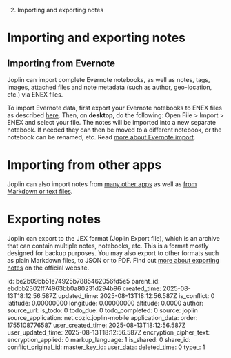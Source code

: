 2. Importing and exporting notes

# Importing and exporting notes

## Importing from Evernote

Joplin can import complete Evernote notebooks, as well as notes, tags, images, attached files and note metadata (such as author, geo-location, etc.) via ENEX files.

To import Evernote data, first export your Evernote notebooks to ENEX files as described [here](https://help.evernote.com/hc/en-us/articles/209005557-How-to-back-up-export-and-restore-import-notes-and-notebooks). Then, on **desktop**, do the following: Open File > Import > ENEX and select your file. The notes will be imported into a new separate notebook. If needed they can then be moved to a different notebook, or the notebook can be renamed, etc. Read [more about Evernote import](https://joplinapp.org/help/apps/import_export#importing-from-evernote).

# Importing from other apps

Joplin can also import notes from [many other apps](https://joplinapp.org/help/apps/import_export#importing-from-other-applications) as well as [from Markdown or text files](https://joplinapp.org/help/apps/import_export#importing-from-markdown-files).

# Exporting notes

Joplin can export to the JEX format (Joplin Export file), which is an archive that can contain multiple notes, notebooks, etc. This is a format mostly designed for backup purposes. You may also export to other formats such as plain Markdown files, to JSON or to PDF. Find out [more about exporting notes](https://joplinapp.org/help/apps/import_export#exporting) on the official website.

id: be2b09bb51e74925b7885462056fd5e5
parent_id: ebdbb2302ff74963bb0a80231d294b96
created_time: 2025-08-13T18:12:56.587Z
updated_time: 2025-08-13T18:12:56.587Z
is_conflict: 0
latitude: 0.00000000
longitude: 0.00000000
altitude: 0.0000
author: 
source_url: 
is_todo: 0
todo_due: 0
todo_completed: 0
source: joplin
source_application: net.cozic.joplin-mobile
application_data: 
order: 1755108776587
user_created_time: 2025-08-13T18:12:56.587Z
user_updated_time: 2025-08-13T18:12:56.587Z
encryption_cipher_text: 
encryption_applied: 0
markup_language: 1
is_shared: 0
share_id: 
conflict_original_id: 
master_key_id: 
user_data: 
deleted_time: 0
type_: 1